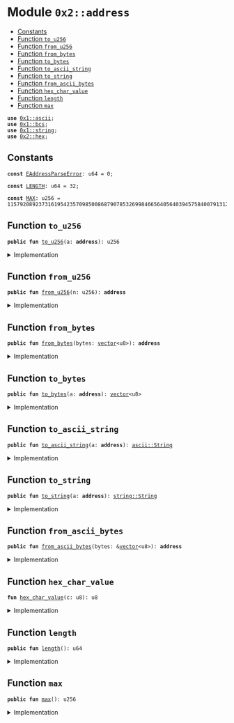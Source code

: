 
<a name="0x2_address"></a>

# Module `0x2::address`



-  [Constants](#@Constants_0)
-  [Function `to_u256`](#0x2_address_to_u256)
-  [Function `from_u256`](#0x2_address_from_u256)
-  [Function `from_bytes`](#0x2_address_from_bytes)
-  [Function `to_bytes`](#0x2_address_to_bytes)
-  [Function `to_ascii_string`](#0x2_address_to_ascii_string)
-  [Function `to_string`](#0x2_address_to_string)
-  [Function `from_ascii_bytes`](#0x2_address_from_ascii_bytes)
-  [Function `hex_char_value`](#0x2_address_hex_char_value)
-  [Function `length`](#0x2_address_length)
-  [Function `max`](#0x2_address_max)


<pre><code><b>use</b> <a href="../../dependencies/move-stdlib/ascii.md#0x1_ascii">0x1::ascii</a>;
<b>use</b> <a href="../../dependencies/move-stdlib/bcs.md#0x1_bcs">0x1::bcs</a>;
<b>use</b> <a href="../../dependencies/move-stdlib/string.md#0x1_string">0x1::string</a>;
<b>use</b> <a href="../../dependencies/sui-framework/hex.md#0x2_hex">0x2::hex</a>;
</code></pre>



<a name="@Constants_0"></a>

## Constants


<a name="0x2_address_EAddressParseError"></a>



<pre><code><b>const</b> <a href="../../dependencies/sui-framework/address.md#0x2_address_EAddressParseError">EAddressParseError</a>: u64 = 0;
</code></pre>



<a name="0x2_address_LENGTH"></a>



<pre><code><b>const</b> <a href="../../dependencies/sui-framework/address.md#0x2_address_LENGTH">LENGTH</a>: u64 = 32;
</code></pre>



<a name="0x2_address_MAX"></a>



<pre><code><b>const</b> <a href="../../dependencies/sui-framework/address.md#0x2_address_MAX">MAX</a>: u256 = 115792089237316195423570985008687907853269984665640564039457584007913129639935;
</code></pre>



<a name="0x2_address_to_u256"></a>

## Function `to_u256`



<pre><code><b>public</b> <b>fun</b> <a href="../../dependencies/sui-framework/address.md#0x2_address_to_u256">to_u256</a>(a: <b>address</b>): u256
</code></pre>



<details>
<summary>Implementation</summary>


<pre><code><b>public</b> <b>native</b> <b>fun</b> <a href="../../dependencies/sui-framework/address.md#0x2_address_to_u256">to_u256</a>(a: <b>address</b>): u256;
</code></pre>



</details>

<a name="0x2_address_from_u256"></a>

## Function `from_u256`



<pre><code><b>public</b> <b>fun</b> <a href="../../dependencies/sui-framework/address.md#0x2_address_from_u256">from_u256</a>(n: u256): <b>address</b>
</code></pre>



<details>
<summary>Implementation</summary>


<pre><code><b>public</b> <b>native</b> <b>fun</b> <a href="../../dependencies/sui-framework/address.md#0x2_address_from_u256">from_u256</a>(n: u256): <b>address</b>;
</code></pre>



</details>

<a name="0x2_address_from_bytes"></a>

## Function `from_bytes`



<pre><code><b>public</b> <b>fun</b> <a href="../../dependencies/sui-framework/address.md#0x2_address_from_bytes">from_bytes</a>(bytes: <a href="../../dependencies/move-stdlib/vector.md#0x1_vector">vector</a>&lt;u8&gt;): <b>address</b>
</code></pre>



<details>
<summary>Implementation</summary>


<pre><code><b>public</b> <b>native</b> <b>fun</b> <a href="../../dependencies/sui-framework/address.md#0x2_address_from_bytes">from_bytes</a>(bytes: <a href="../../dependencies/move-stdlib/vector.md#0x1_vector">vector</a>&lt;u8&gt;): <b>address</b>;
</code></pre>



</details>

<a name="0x2_address_to_bytes"></a>

## Function `to_bytes`



<pre><code><b>public</b> <b>fun</b> <a href="../../dependencies/sui-framework/address.md#0x2_address_to_bytes">to_bytes</a>(a: <b>address</b>): <a href="../../dependencies/move-stdlib/vector.md#0x1_vector">vector</a>&lt;u8&gt;
</code></pre>



<details>
<summary>Implementation</summary>


<pre><code><b>public</b> <b>fun</b> <a href="../../dependencies/sui-framework/address.md#0x2_address_to_bytes">to_bytes</a>(a: <b>address</b>): <a href="../../dependencies/move-stdlib/vector.md#0x1_vector">vector</a>&lt;u8&gt; {
    <a href="../../dependencies/move-stdlib/bcs.md#0x1_bcs_to_bytes">bcs::to_bytes</a>(&a)
}
</code></pre>



</details>

<a name="0x2_address_to_ascii_string"></a>

## Function `to_ascii_string`



<pre><code><b>public</b> <b>fun</b> <a href="../../dependencies/sui-framework/address.md#0x2_address_to_ascii_string">to_ascii_string</a>(a: <b>address</b>): <a href="../../dependencies/move-stdlib/ascii.md#0x1_ascii_String">ascii::String</a>
</code></pre>



<details>
<summary>Implementation</summary>


<pre><code><b>public</b> <b>fun</b> <a href="../../dependencies/sui-framework/address.md#0x2_address_to_ascii_string">to_ascii_string</a>(a: <b>address</b>): <a href="../../dependencies/move-stdlib/ascii.md#0x1_ascii_String">ascii::String</a> {
    <a href="../../dependencies/move-stdlib/ascii.md#0x1_ascii_string">ascii::string</a>(<a href="../../dependencies/sui-framework/hex.md#0x2_hex_encode">hex::encode</a>(<a href="../../dependencies/sui-framework/address.md#0x2_address_to_bytes">to_bytes</a>(a)))
}
</code></pre>



</details>

<a name="0x2_address_to_string"></a>

## Function `to_string`



<pre><code><b>public</b> <b>fun</b> <a href="../../dependencies/sui-framework/address.md#0x2_address_to_string">to_string</a>(a: <b>address</b>): <a href="../../dependencies/move-stdlib/string.md#0x1_string_String">string::String</a>
</code></pre>



<details>
<summary>Implementation</summary>


<pre><code><b>public</b> <b>fun</b> <a href="../../dependencies/sui-framework/address.md#0x2_address_to_string">to_string</a>(a: <b>address</b>): <a href="../../dependencies/move-stdlib/string.md#0x1_string_String">string::String</a> {
    <a href="../../dependencies/move-stdlib/string.md#0x1_string_from_ascii">string::from_ascii</a>(<a href="../../dependencies/sui-framework/address.md#0x2_address_to_ascii_string">to_ascii_string</a>(a))
}
</code></pre>



</details>

<a name="0x2_address_from_ascii_bytes"></a>

## Function `from_ascii_bytes`



<pre><code><b>public</b> <b>fun</b> <a href="../../dependencies/sui-framework/address.md#0x2_address_from_ascii_bytes">from_ascii_bytes</a>(bytes: &<a href="../../dependencies/move-stdlib/vector.md#0x1_vector">vector</a>&lt;u8&gt;): <b>address</b>
</code></pre>



<details>
<summary>Implementation</summary>


<pre><code><b>public</b> <b>fun</b> <a href="../../dependencies/sui-framework/address.md#0x2_address_from_ascii_bytes">from_ascii_bytes</a>(bytes: &<a href="../../dependencies/move-stdlib/vector.md#0x1_vector">vector</a>&lt;u8&gt;): <b>address</b> {
    <b>assert</b>!(<a href="../../dependencies/move-stdlib/vector.md#0x1_vector_length">vector::length</a>(bytes) == 64, <a href="../../dependencies/sui-framework/address.md#0x2_address_EAddressParseError">EAddressParseError</a>);
    <b>let</b> <b>mut</b> hex_bytes = <a href="../../dependencies/move-stdlib/vector.md#0x1_vector">vector</a>[];
    <b>let</b> <b>mut</b> i = 0;
    <b>while</b> (i &lt; 64) {
        <b>let</b> hi = <a href="../../dependencies/sui-framework/address.md#0x2_address_hex_char_value">hex_char_value</a>(*<a href="../../dependencies/move-stdlib/vector.md#0x1_vector_borrow">vector::borrow</a>(bytes, i));
        <b>let</b> lo = <a href="../../dependencies/sui-framework/address.md#0x2_address_hex_char_value">hex_char_value</a>(*<a href="../../dependencies/move-stdlib/vector.md#0x1_vector_borrow">vector::borrow</a>(bytes, i + 1));
        <a href="../../dependencies/move-stdlib/vector.md#0x1_vector_push_back">vector::push_back</a>(&<b>mut</b> hex_bytes, (hi &lt;&lt; 4) | lo);
        i = i + 2;
    };
    <a href="../../dependencies/sui-framework/address.md#0x2_address_from_bytes">from_bytes</a>(hex_bytes)
}
</code></pre>



</details>

<a name="0x2_address_hex_char_value"></a>

## Function `hex_char_value`



<pre><code><b>fun</b> <a href="../../dependencies/sui-framework/address.md#0x2_address_hex_char_value">hex_char_value</a>(c: u8): u8
</code></pre>



<details>
<summary>Implementation</summary>


<pre><code><b>fun</b> <a href="../../dependencies/sui-framework/address.md#0x2_address_hex_char_value">hex_char_value</a>(c: u8): u8 {
    <b>if</b> (c &gt;= 48 && c &lt;= 57) c - 48 // 0-9
    <b>else</b> <b>if</b> (c &gt;= 65 && c &lt;= 70) c - 55 // A-F
    <b>else</b> <b>if</b> (c &gt;= 97 && c &lt;= 102) c - 87 // a-f
    <b>else</b> <b>abort</b> <a href="../../dependencies/sui-framework/address.md#0x2_address_EAddressParseError">EAddressParseError</a>
}
</code></pre>



</details>

<a name="0x2_address_length"></a>

## Function `length`



<pre><code><b>public</b> <b>fun</b> <a href="../../dependencies/sui-framework/address.md#0x2_address_length">length</a>(): u64
</code></pre>



<details>
<summary>Implementation</summary>


<pre><code><b>public</b> <b>fun</b> <a href="../../dependencies/sui-framework/address.md#0x2_address_length">length</a>(): u64 {
    <a href="../../dependencies/sui-framework/address.md#0x2_address_LENGTH">LENGTH</a>
}
</code></pre>



</details>

<a name="0x2_address_max"></a>

## Function `max`



<pre><code><b>public</b> <b>fun</b> <a href="../../dependencies/sui-framework/address.md#0x2_address_max">max</a>(): u256
</code></pre>



<details>
<summary>Implementation</summary>


<pre><code><b>public</b> <b>fun</b> <a href="../../dependencies/sui-framework/address.md#0x2_address_max">max</a>(): u256 {
    <a href="../../dependencies/sui-framework/address.md#0x2_address_MAX">MAX</a>
}
</code></pre>



</details>
